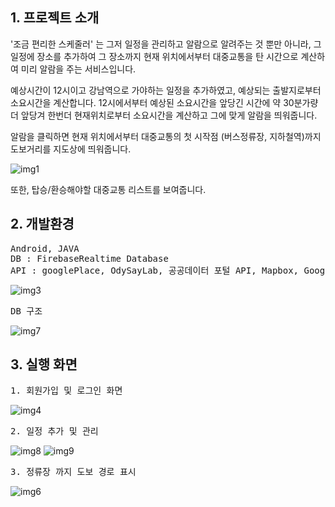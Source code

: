 ## 1. 프로젝트 소개


'조금 편리한 스케줄러' 는 그저 일정을 관리하고 알람으로 알려주는 것 뿐만 아니라, 그 일정에 장소를 추가하여 그 장소까지 현재 위치에서부터 대중교통을 탄 시간으로 계산하여 미리 알람을 주는 서비스입니다.

예상시간이 12시이고 강남역으로 가야하는 일정을 추가하였고, 예상되는 출발지로부터 소요시간을 계산합니다. 12시에서부터 예상된 소요시간을 앞당긴 시간에 약 30분가량 더 앞당겨 한번더 현재위치로부터 소요시간을 계산하고 그에 맞게 알람을 띄워줍니다.

알람을 클릭하면 현재 위치에서부터 대중교통의 첫 시작점 (버스정류장, 지하철역)까지 도보거리를 지도상에 띄워줍니다. 

![img1](https://user-images.githubusercontent.com/38371711/116515007-b49cb980-a906-11eb-8ebd-3fb0e1804837.PNG)

또한, 탑승/환승해야할 대중교통 리스트를 보여줍니다.

## 2. 개발환경 

<pre>
Android, JAVA
DB : FirebaseRealtime Database
API : googlePlace, OdySayLab, 공공데이터 포털 API, Mapbox, Google Direction
</pre>
![img3](https://user-images.githubusercontent.com/38371711/116515013-b5355000-a906-11eb-93cb-fc314cc6445b.PNG)

<pre>
DB 구조
</pre>

![img7](https://user-images.githubusercontent.com/38371711/116515021-b8304080-a906-11eb-850f-0457d18d8b8b.PNG)

## 3. 실행 화면 

<pre>
1. 회원가입 및 로그인 화면
</pre>
![img4](https://user-images.githubusercontent.com/38371711/116515015-b5cde680-a906-11eb-9311-c8febccc4c5f.PNG)
<pre>
2. 일정 추가 및 관리 
</pre>
![img8](https://user-images.githubusercontent.com/38371711/116515024-b8c8d700-a906-11eb-9b1e-8495dd83b358.PNG)
![img9](https://user-images.githubusercontent.com/38371711/116515025-b9616d80-a906-11eb-8b35-ee55eb889934.PNG)
<pre>
3. 정류장 까지 도보 경로 표시
</pre>
![img6](https://user-images.githubusercontent.com/38371711/116515018-b797aa00-a906-11eb-839d-0aec419a3889.PNG)
